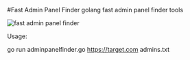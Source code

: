 #Fast Admin Panel Finder
golang fast admin panel finder tools

![fast admin panel finder](https://github.com/dursunkatar/admin-panel-finder/blob/master/screen.jpg)


Usage:

go run adminpanelfinder.go https://target.com admins.txt

